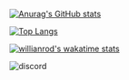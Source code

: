 [![Anurag's GitHub stats](https://github-readme-stats.vercel.app/api?username=unbeeyt)](https://github.com/unbeeyt)

[![Top Langs](https://github-readme-stats.vercel.app/api/top-langs/?username=anuraghazra&layout=compact)](https://github.com/unbeeyt)

[![willianrod's wakatime stats](https://github-readme-stats.vercel.app/api/wakatime?username=unbee_yt)](https://github.com/unbeeyt)

![discord](https://discord.c99.nl/widget/theme-1/829013256416919625.png)
